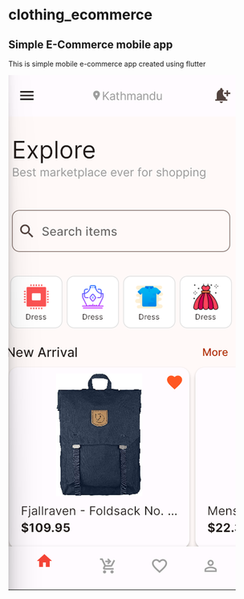 # clothing_ecommerce

## Simple E-Commerce mobile app
This is simple mobile e-commerce app created using flutter

!["Home page of clothing ecommerce"](./flutter.png)